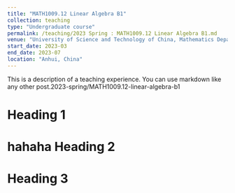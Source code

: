 ```yaml
---
title: "MATH1009.12 Linear Algebra B1"
collection: teaching
type: "Undergraduate course"
permalink: /teaching/2023 Spring : MATH1009.12 Linear Algebra B1.md
venue: "University of Science and Technology of China, Mathematics Department"
start_date: 2023-03
end_date: 2023-07
location: "Anhui, China"
---
```


This is a description of a teaching experience. You can use markdown like any other post.2023-spring/MATH1009.12-linear-algebra-b1

Heading 1
======
hahaha
Heading 2
======

Heading 3
======
